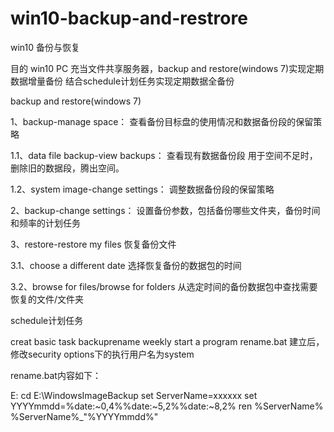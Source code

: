 # win10-backup-and-restrore
win10 备份与恢复

目的
win10 PC 充当文件共享服务器，backup and restore(windows 7)实现定期数据增量备份
结合schedule计划任务实现定期数据全备份


backup and restore(windows 7)

1、backup-manage space：
查看备份目标盘的使用情况和数据备份段的保留策略

1.1、data file backup-view backups：
查看现有数据备份段
用于空间不足时，删除旧的数据段，腾出空间。

1.2、system image-change settings：
调整数据备份段的保留策略

2、backup-change settings：
设置备份参数，包括备份哪些文件夹，备份时间和频率的计划任务

3、restore-restore my files
恢复备份文件

3.1、choose a different date
选择恢复备份的数据包的时间

3.2、browse for files/browse for folders
从选定时间的备份数据包中查找需要恢复的文件/文件夹


schedule计划任务

creat basic task
backuprename
weekly
start a program
rename.bat
建立后，修改security options下的执行用户名为system

rename.bat内容如下：

E:
cd E:\WindowsImageBackup
set ServerName=xxxxxx
set YYYYmmdd=%date:~0,4%%date:~5,2%%date:~8,2%
ren %ServerName% %ServerName%_"%YYYYmmdd%"

